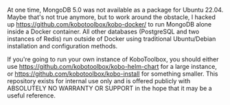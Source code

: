 At one time, MongoDB 5.0 was not available as a package for Ubuntu 22.04. Maybe
that's not true anymore, but to work around the obstacle, I hacked up
https://github.com/kobotoolbox/kobo-docker/ to run MongoDB alone inside a
Docker container. All other databases (PostgreSQL and two instances of Redis)
run outside of Docker using traditional Ubuntu/Debian installation and
configuration methods.

If you're going to run your own instance of KoboToolbox, you should either use
https://github.com/kobotoolbox/kobo-helm-chart for a large instance, or
https://github.com/kobotoolbox/kobo-install for something smaller. This
repository exists for internal use only and is offered publicly with ABSOLUTELY
NO WARRANTY OR SUPPORT in the hope that it may be a useful reference.
